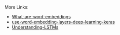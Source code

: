 More Links:

- [What-are-word-embeddings](https://machinelearningmastery.com/what-are-word-embeddings/)
- [use-word-embedding-layers-deep-learning-keras](https://machinelearningmastery.com/use-word-embedding-layers-deep-learning-keras/)
- [Understanding-LSTMs](https://colah.github.io/posts/2015-08-Understanding-LSTMs/)
